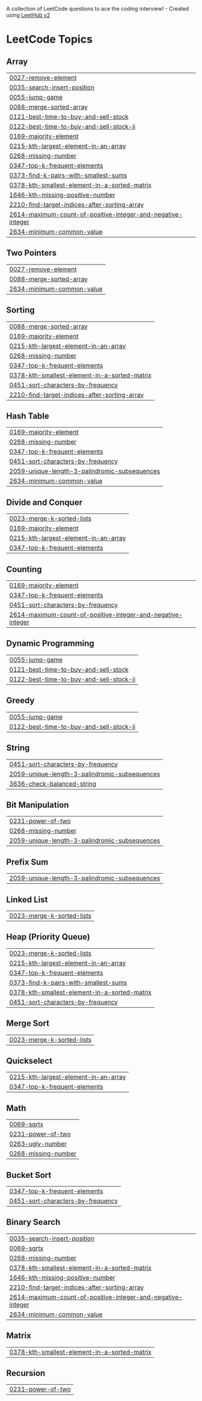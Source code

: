 A collection of LeetCode questions to ace the coding interview! - Created using [LeetHub v2](https://github.com/arunbhardwaj/LeetHub-2.0)
<!---LeetCode Topics Start-->
# LeetCode Topics
## Array
|  |
| ------- |
| [0027-remove-element](https://github.com/shantanu1807/Top-Interview-150-Question/tree/master/0027-remove-element) |
| [0035-search-insert-position](https://github.com/shantanu1807/Top-Interview-150-Question/tree/master/0035-search-insert-position) |
| [0055-jump-game](https://github.com/shantanu1807/Top-Interview-150-Question/tree/master/0055-jump-game) |
| [0088-merge-sorted-array](https://github.com/shantanu1807/Top-Interview-150-Question/tree/master/0088-merge-sorted-array) |
| [0121-best-time-to-buy-and-sell-stock](https://github.com/shantanu1807/Top-Interview-150-Question/tree/master/0121-best-time-to-buy-and-sell-stock) |
| [0122-best-time-to-buy-and-sell-stock-ii](https://github.com/shantanu1807/Top-Interview-150-Question/tree/master/0122-best-time-to-buy-and-sell-stock-ii) |
| [0169-majority-element](https://github.com/shantanu1807/Top-Interview-150-Question/tree/master/0169-majority-element) |
| [0215-kth-largest-element-in-an-array](https://github.com/shantanu1807/Top-Interview-150-Question/tree/master/0215-kth-largest-element-in-an-array) |
| [0268-missing-number](https://github.com/shantanu1807/Top-Interview-150-Question/tree/master/0268-missing-number) |
| [0347-top-k-frequent-elements](https://github.com/shantanu1807/Top-Interview-150-Question/tree/master/0347-top-k-frequent-elements) |
| [0373-find-k-pairs-with-smallest-sums](https://github.com/shantanu1807/Top-Interview-150-Question/tree/master/0373-find-k-pairs-with-smallest-sums) |
| [0378-kth-smallest-element-in-a-sorted-matrix](https://github.com/shantanu1807/Top-Interview-150-Question/tree/master/0378-kth-smallest-element-in-a-sorted-matrix) |
| [1646-kth-missing-positive-number](https://github.com/shantanu1807/Top-Interview-150-Question/tree/master/1646-kth-missing-positive-number) |
| [2210-find-target-indices-after-sorting-array](https://github.com/shantanu1807/Top-Interview-150-Question/tree/master/2210-find-target-indices-after-sorting-array) |
| [2614-maximum-count-of-positive-integer-and-negative-integer](https://github.com/shantanu1807/Top-Interview-150-Question/tree/master/2614-maximum-count-of-positive-integer-and-negative-integer) |
| [2634-minimum-common-value](https://github.com/shantanu1807/Top-Interview-150-Question/tree/master/2634-minimum-common-value) |
## Two Pointers
|  |
| ------- |
| [0027-remove-element](https://github.com/shantanu1807/Top-Interview-150-Question/tree/master/0027-remove-element) |
| [0088-merge-sorted-array](https://github.com/shantanu1807/Top-Interview-150-Question/tree/master/0088-merge-sorted-array) |
| [2634-minimum-common-value](https://github.com/shantanu1807/Top-Interview-150-Question/tree/master/2634-minimum-common-value) |
## Sorting
|  |
| ------- |
| [0088-merge-sorted-array](https://github.com/shantanu1807/Top-Interview-150-Question/tree/master/0088-merge-sorted-array) |
| [0169-majority-element](https://github.com/shantanu1807/Top-Interview-150-Question/tree/master/0169-majority-element) |
| [0215-kth-largest-element-in-an-array](https://github.com/shantanu1807/Top-Interview-150-Question/tree/master/0215-kth-largest-element-in-an-array) |
| [0268-missing-number](https://github.com/shantanu1807/Top-Interview-150-Question/tree/master/0268-missing-number) |
| [0347-top-k-frequent-elements](https://github.com/shantanu1807/Top-Interview-150-Question/tree/master/0347-top-k-frequent-elements) |
| [0378-kth-smallest-element-in-a-sorted-matrix](https://github.com/shantanu1807/Top-Interview-150-Question/tree/master/0378-kth-smallest-element-in-a-sorted-matrix) |
| [0451-sort-characters-by-frequency](https://github.com/shantanu1807/Top-Interview-150-Question/tree/master/0451-sort-characters-by-frequency) |
| [2210-find-target-indices-after-sorting-array](https://github.com/shantanu1807/Top-Interview-150-Question/tree/master/2210-find-target-indices-after-sorting-array) |
## Hash Table
|  |
| ------- |
| [0169-majority-element](https://github.com/shantanu1807/Top-Interview-150-Question/tree/master/0169-majority-element) |
| [0268-missing-number](https://github.com/shantanu1807/Top-Interview-150-Question/tree/master/0268-missing-number) |
| [0347-top-k-frequent-elements](https://github.com/shantanu1807/Top-Interview-150-Question/tree/master/0347-top-k-frequent-elements) |
| [0451-sort-characters-by-frequency](https://github.com/shantanu1807/Top-Interview-150-Question/tree/master/0451-sort-characters-by-frequency) |
| [2059-unique-length-3-palindromic-subsequences](https://github.com/shantanu1807/Top-Interview-150-Question/tree/master/2059-unique-length-3-palindromic-subsequences) |
| [2634-minimum-common-value](https://github.com/shantanu1807/Top-Interview-150-Question/tree/master/2634-minimum-common-value) |
## Divide and Conquer
|  |
| ------- |
| [0023-merge-k-sorted-lists](https://github.com/shantanu1807/Top-Interview-150-Question/tree/master/0023-merge-k-sorted-lists) |
| [0169-majority-element](https://github.com/shantanu1807/Top-Interview-150-Question/tree/master/0169-majority-element) |
| [0215-kth-largest-element-in-an-array](https://github.com/shantanu1807/Top-Interview-150-Question/tree/master/0215-kth-largest-element-in-an-array) |
| [0347-top-k-frequent-elements](https://github.com/shantanu1807/Top-Interview-150-Question/tree/master/0347-top-k-frequent-elements) |
## Counting
|  |
| ------- |
| [0169-majority-element](https://github.com/shantanu1807/Top-Interview-150-Question/tree/master/0169-majority-element) |
| [0347-top-k-frequent-elements](https://github.com/shantanu1807/Top-Interview-150-Question/tree/master/0347-top-k-frequent-elements) |
| [0451-sort-characters-by-frequency](https://github.com/shantanu1807/Top-Interview-150-Question/tree/master/0451-sort-characters-by-frequency) |
| [2614-maximum-count-of-positive-integer-and-negative-integer](https://github.com/shantanu1807/Top-Interview-150-Question/tree/master/2614-maximum-count-of-positive-integer-and-negative-integer) |
## Dynamic Programming
|  |
| ------- |
| [0055-jump-game](https://github.com/shantanu1807/Top-Interview-150-Question/tree/master/0055-jump-game) |
| [0121-best-time-to-buy-and-sell-stock](https://github.com/shantanu1807/Top-Interview-150-Question/tree/master/0121-best-time-to-buy-and-sell-stock) |
| [0122-best-time-to-buy-and-sell-stock-ii](https://github.com/shantanu1807/Top-Interview-150-Question/tree/master/0122-best-time-to-buy-and-sell-stock-ii) |
## Greedy
|  |
| ------- |
| [0055-jump-game](https://github.com/shantanu1807/Top-Interview-150-Question/tree/master/0055-jump-game) |
| [0122-best-time-to-buy-and-sell-stock-ii](https://github.com/shantanu1807/Top-Interview-150-Question/tree/master/0122-best-time-to-buy-and-sell-stock-ii) |
## String
|  |
| ------- |
| [0451-sort-characters-by-frequency](https://github.com/shantanu1807/Top-Interview-150-Question/tree/master/0451-sort-characters-by-frequency) |
| [2059-unique-length-3-palindromic-subsequences](https://github.com/shantanu1807/Top-Interview-150-Question/tree/master/2059-unique-length-3-palindromic-subsequences) |
| [3636-check-balanced-string](https://github.com/shantanu1807/Top-Interview-150-Question/tree/master/3636-check-balanced-string) |
## Bit Manipulation
|  |
| ------- |
| [0231-power-of-two](https://github.com/shantanu1807/Top-Interview-150-Question/tree/master/0231-power-of-two) |
| [0268-missing-number](https://github.com/shantanu1807/Top-Interview-150-Question/tree/master/0268-missing-number) |
| [2059-unique-length-3-palindromic-subsequences](https://github.com/shantanu1807/Top-Interview-150-Question/tree/master/2059-unique-length-3-palindromic-subsequences) |
## Prefix Sum
|  |
| ------- |
| [2059-unique-length-3-palindromic-subsequences](https://github.com/shantanu1807/Top-Interview-150-Question/tree/master/2059-unique-length-3-palindromic-subsequences) |
## Linked List
|  |
| ------- |
| [0023-merge-k-sorted-lists](https://github.com/shantanu1807/Top-Interview-150-Question/tree/master/0023-merge-k-sorted-lists) |
## Heap (Priority Queue)
|  |
| ------- |
| [0023-merge-k-sorted-lists](https://github.com/shantanu1807/Top-Interview-150-Question/tree/master/0023-merge-k-sorted-lists) |
| [0215-kth-largest-element-in-an-array](https://github.com/shantanu1807/Top-Interview-150-Question/tree/master/0215-kth-largest-element-in-an-array) |
| [0347-top-k-frequent-elements](https://github.com/shantanu1807/Top-Interview-150-Question/tree/master/0347-top-k-frequent-elements) |
| [0373-find-k-pairs-with-smallest-sums](https://github.com/shantanu1807/Top-Interview-150-Question/tree/master/0373-find-k-pairs-with-smallest-sums) |
| [0378-kth-smallest-element-in-a-sorted-matrix](https://github.com/shantanu1807/Top-Interview-150-Question/tree/master/0378-kth-smallest-element-in-a-sorted-matrix) |
| [0451-sort-characters-by-frequency](https://github.com/shantanu1807/Top-Interview-150-Question/tree/master/0451-sort-characters-by-frequency) |
## Merge Sort
|  |
| ------- |
| [0023-merge-k-sorted-lists](https://github.com/shantanu1807/Top-Interview-150-Question/tree/master/0023-merge-k-sorted-lists) |
## Quickselect
|  |
| ------- |
| [0215-kth-largest-element-in-an-array](https://github.com/shantanu1807/Top-Interview-150-Question/tree/master/0215-kth-largest-element-in-an-array) |
| [0347-top-k-frequent-elements](https://github.com/shantanu1807/Top-Interview-150-Question/tree/master/0347-top-k-frequent-elements) |
## Math
|  |
| ------- |
| [0069-sqrtx](https://github.com/shantanu1807/Top-Interview-150-Question/tree/master/0069-sqrtx) |
| [0231-power-of-two](https://github.com/shantanu1807/Top-Interview-150-Question/tree/master/0231-power-of-two) |
| [0263-ugly-number](https://github.com/shantanu1807/Top-Interview-150-Question/tree/master/0263-ugly-number) |
| [0268-missing-number](https://github.com/shantanu1807/Top-Interview-150-Question/tree/master/0268-missing-number) |
## Bucket Sort
|  |
| ------- |
| [0347-top-k-frequent-elements](https://github.com/shantanu1807/Top-Interview-150-Question/tree/master/0347-top-k-frequent-elements) |
| [0451-sort-characters-by-frequency](https://github.com/shantanu1807/Top-Interview-150-Question/tree/master/0451-sort-characters-by-frequency) |
## Binary Search
|  |
| ------- |
| [0035-search-insert-position](https://github.com/shantanu1807/Top-Interview-150-Question/tree/master/0035-search-insert-position) |
| [0069-sqrtx](https://github.com/shantanu1807/Top-Interview-150-Question/tree/master/0069-sqrtx) |
| [0268-missing-number](https://github.com/shantanu1807/Top-Interview-150-Question/tree/master/0268-missing-number) |
| [0378-kth-smallest-element-in-a-sorted-matrix](https://github.com/shantanu1807/Top-Interview-150-Question/tree/master/0378-kth-smallest-element-in-a-sorted-matrix) |
| [1646-kth-missing-positive-number](https://github.com/shantanu1807/Top-Interview-150-Question/tree/master/1646-kth-missing-positive-number) |
| [2210-find-target-indices-after-sorting-array](https://github.com/shantanu1807/Top-Interview-150-Question/tree/master/2210-find-target-indices-after-sorting-array) |
| [2614-maximum-count-of-positive-integer-and-negative-integer](https://github.com/shantanu1807/Top-Interview-150-Question/tree/master/2614-maximum-count-of-positive-integer-and-negative-integer) |
| [2634-minimum-common-value](https://github.com/shantanu1807/Top-Interview-150-Question/tree/master/2634-minimum-common-value) |
## Matrix
|  |
| ------- |
| [0378-kth-smallest-element-in-a-sorted-matrix](https://github.com/shantanu1807/Top-Interview-150-Question/tree/master/0378-kth-smallest-element-in-a-sorted-matrix) |
## Recursion
|  |
| ------- |
| [0231-power-of-two](https://github.com/shantanu1807/Top-Interview-150-Question/tree/master/0231-power-of-two) |
<!---LeetCode Topics End-->
